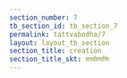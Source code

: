 ```yaml
---
section_number: 7
tb_section_id: tb_section_7
permalink: tattvabodha/7
layout: layout_tb_section
section_title: creation
section_title_skt: तत्त्वोत्पत्तिः
---
```



